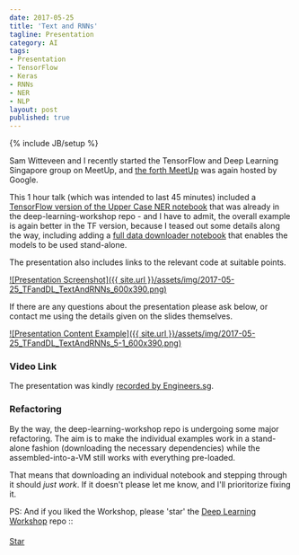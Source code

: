 ```yaml
---
date: 2017-05-25
title: 'Text and RNNs'
tagline: Presentation
category: AI
tags:
- Presentation
- TensorFlow
- Keras
- RNNs
- NER
- NLP
layout: post
published: true
---
```

{% include JB/setup %}


Sam Witteveen and I recently started the TensorFlow and Deep Learning Singapore group on MeetUp,
and [the forth MeetUp](https://www.meetup.com/TensorFlow-and-Deep-Learning-Singapore/events/239252636/) 
was again hosted by Google.

This 1 hour talk (which was intended to last 45 minutes) included a 
<a href="https://github.com/mdda/deep-learning-workshop/blob/master/notebooks/5-RNN/6-RNN-Tagger-keras.ipynb" target="_blank">
TensorFlow version of the Upper Case NER notebook</a> that was already in the 
deep-learning-workshop repo - and I have to admit, the overall example is again better in the TF version,
because I teased out some details along the way, including adding a 
<a href="https://github.com/mdda/deep-learning-workshop/blob/master/notebooks/5-RNN/5-Text-Corpus-and-Embeddings.ipynb" target="_blank">
full data downloader notebook</a> that enables the models to be used stand-alone.

The presentation also includes links to the relevant code at suitable points.

<a href="http://redcatlabs.com/2017-05-25_TFandDL_TextAndRNNs/" target="_blank">
![Presentation Screenshot]({{ site.url }}/assets/img/2017-05-25_TFandDL_TextAndRNNs_600x390.png)
</a>

If there are any questions about the presentation please ask below, 
or contact me using the details given on the slides themselves.

<a href="http://redcatlabs.com/2017-05-25_TFandDL_TextAndRNNs/#/5/1" target="_blank">
![Presentation Content Example]({{ site.url }}/assets/img/2017-05-25_TFandDL_TextAndRNNs_5-1_600x390.png)
</a>


### Video Link

The presentation was kindly <a href="https://engineers.sg/video/rnn-and-text-tensorflow-and-deep-learning-singapore--1743" target="_blank">recorded by Engineers.sg</a>.


### Refactoring

By the way, the deep-learning-workshop repo is undergoing some major refactoring.  The aim is to 
make the individual examples work in a stand-alone fashion (downloading the necessary dependencies) while
the assembled-into-a-VM still works with everything pre-loaded. 

That means that downloading an individual notebook and stepping through it should *just work*.  If it doesn't 
please let me know, and I'll prioritorize fixing it.

PS:  And if you liked the Workshop, please 'star' the <a href="https://github.com/mdda/deep-learning-workshop" target="_blank">Deep Learning Workshop</a> repo ::
<!-- From :: https://buttons.github.io/ -->
<!-- Place this tag where you want the button to render. -->
<span style="position:relative;top:5px;">
<a aria-label="Star mdda/deep-learning-workshop on GitHub" data-count-aria-label="# stargazers on GitHub" data-count-api="/repos/mdda/deep-learning-workshop#stargazers_count" data-count-href="/mdda/deep-learning-workshop/stargazers" data-icon="octicon-star" href="https://github.com/mdda/deep-learning-workshop" class="github-button">Star</a>
<!-- Place this tag right after the last button or just before your close body tag. -->
<script async defer id="github-bjs" src="https://buttons.github.io/buttons.js"></script>
</span>


